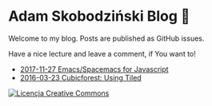 # Adam Skobodziński Blog :orange_book:

Welcome to my blog. Posts are published as GitHub issues.

Have a nice lecture and leave a comment, if You want to!

* [2017-11-27 Emacs/Spacemacs for Javascript](https://github.com/adamskopl/blog/issues/2)
* [2016-03-23 Cubicforest: Using Tiled](https://github.com/adamskopl/blog/issues/1)

<a class="footer-link" rel="license" href="http://creativecommons.org/licenses/by/4.0/"><img alt="Licencja Creative Commons" style="border-width:0" src="https://i.creativecommons.org/l/by/4.0/80x15.png"></a>
